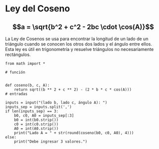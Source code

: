 # Ley del Coseno
## $$a = \sqrt{b^2 + c^2 - 2bc \cdot \cos(A)}$$
La Ley de Cosenos se usa para encontrar la longitud de un lado de un triángulo cuando se conocen los otros dos lados y el ángulo entre ellos. Esta ley es útil en trigonometría y resuelve triángulos no necesariamente rectángulos.
```
from math import *

# función


def coseno(b, c, A):
    return sqrt((b ** 2 + c ** 2) - (2 * b * c * cos(A)))
# entradas

inputs = input("(lado b, lado c, ángulo A): ")
inputs_sep = inputs.split(',')
if len(inputs_sep) == 3:
    b0, c0, A0 = inputs_sep[:3]
    b0 = int(b0.strip())
    c0 = int(c0.strip())
    A0 = int(A0.strip())
    print("Lado A = " + str(round(coseno(b0, c0, A0), 4)))
else:
    print("Debe ingresar 3 valores.")
